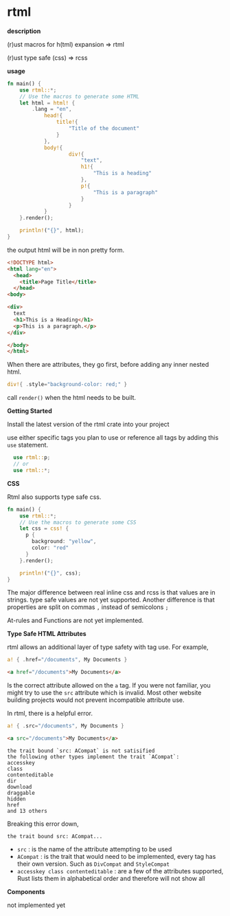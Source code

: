 # rtml

__**description**__

(r)ust macros for h(tml) expansion => rtml

(r)ust type safe (css) => rcss

__**usage**__

```rust
fn main() {
    use rtml::*;
    // Use the macros to generate some HTML
    let html = html! {
        .lang = "en",
            head!{
                title!{
                    "Title of the document"
                }
            },
            body!{
                    div!{
                        "text",
                        h1!{
                            "This is a heading"
                        },
                        p!{
                            "This is a paragraph"
                        }
                    }
            }
    }.render();

    println!("{}", html);
}
```

the output html will be in non pretty form.

```html
<!DOCTYPE html>
<html lang="en">
  <head>
    <title>Page Title</title>
  </head>
<body>

<div>
  text
  <h1>This is a Heading</h1>
  <p>This is a paragraph.</p>
</div>

</body>
</html> 
```

When there are attributes, they go first, before adding any inner nested html.

```rust
div!{ .style="background-color: red;" }
```

call `render()` when the html needs to be built.

__**Getting Started**__

Install the latest version of the rtml crate into your project

use either specific tags you plan to use or reference all tags by adding this `use` statement.

```rust
  use rtml::p;  
  // or 
  use rtml::*;
```

__**CSS**__

Rtml also supports type safe css.
```rust
fn main() {
    use rtml::*;
    // Use the macros to generate some CSS
    let css = css! {
      p {
        background: "yellow",
        color: "red"
      }
    }.render();

    println!("{}", css);
}
```

The major difference between real inline css and rcss is that values are in strings. type safe values are not yet supported. Another difference is that properties are split on commas `,` instead of semicolons `;`

At-rules and Functions are not yet implemented.

__**Type Safe HTML Attributes**__

rtml allows an additional layer of type safety with tag use. For example,

```rust
a! { .href="/documents", My Documents }
```
```html
<a href="/documents">My Documents</a>
```
Is the correct attribute allowed on the `a` tag.
If you were not familiar, you might try to use the `src` attribute which is invalid. Most other website building projects would not prevent incompatible attribute use.

In rtml, there is a helpful error.

```rust
a! { .src="/documents", My Documents }
```

```html
<a src="/documents">My Documents</a>
```

```
the trait bound `src: ACompat` is not satisified
the following other types implement the trait `ACompat`:
accesskey
class
contenteditable
dir
download
draggable
hidden
href
and 13 others
``` 

Breaking this error down,

`the trait bound src: ACompat...`

- `src` : is the name of the attribute attempting to be used
- `ACompat` : is the trait that would need to be implemented, every tag has their own version. Such as `DivCompat` and `StyleCompat`
- `accesskey class contenteditable` : are a few of the attributes supported, Rust lists them in alphabetical order and therefore will not show all

__**Components**__

not implemented yet

